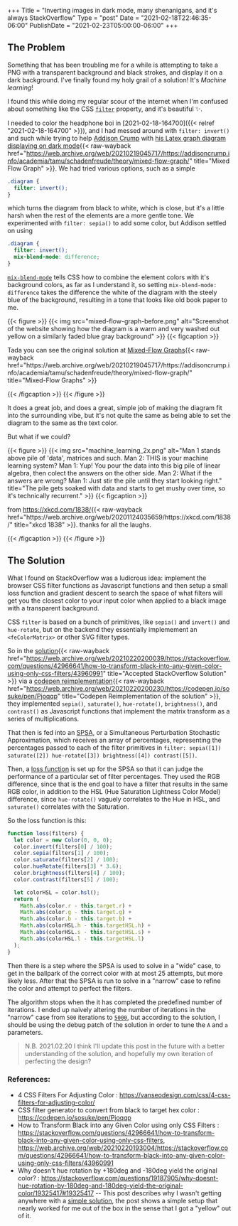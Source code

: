 +++
Title = "Inverting images in dark mode, many shenanigans, and it's always StackOverflow"
Type = "post"
Date = "2021-02-18T22:46:35-06:00"
PublishDate = "2021-02-23T05:00:00-06:00"
+++

## The Problem

Something that has been troubling me for a while is attempting to take a PNG with a transparent background and black strokes, and display it on a dark background. I've finally found my holy grail of a solution! It's _Machine learning_!

I found this while doing my regular scour of the internet when I'm confused about something like the CSS [`filter`](https://css-tricks.com/almanac/properties/f/filter/) property, and it's beautiful ✨.

I needed to color the headphone boi in [2021-02-18-164700]({{< relref "2021-02-18-164700" >}}), and I had messed around with `filter: invert()` and such while trying to help [Addison Crump](https://addisoncrump.info) with [his Latex graph diagram displaying on dark mode](https://addisoncrump.info/academia/tamu/schadenfreude/theory/mixed-flow-graph/){{< raw-wayback href="https://web.archive.org/web/20210219045717/https://addisoncrump.info/academia/tamu/schadenfreude/theory/mixed-flow-graph/" title="Mixed Flow Graph" >}}. We had tried various options, such as a simple

```css
.diagram {
  filter: invert();
}
```

which turns the diagram from black to white, which is close, but it's a little harsh when the rest of the elements are a more gentle tone. We experimented with `filter: sepia()` to add some color, but Addison settled on using

```css
.diagram {
  filter: invert();
  mix-blend-mode: difference;
}
```

[`mix-blend-mode`](https://css-tricks.com/almanac/properties/m/mix-blend-mode/) tells CSS how to combine the element colors with it's background colors, as far as I understand it, so setting `mix-blend-mode: difference` takes the difference the white of the diagram with the steely blue of the background, resulting in a tone that looks like old book paper to me.

{{< figure >}}
{{< img src="mixed-flow-graph-before.png" alt="Screenshot of the website showing how the diagram is a warm and very washed out yellow on a similarly faded blue gray background" >}}
{{< figcaption >}}

<p>Tada you can see the original solution at <a href="https://addisoncrump.info/academia/tamu/schadenfreude/theory/mixed-flow-graph/">Mixed-Flow Graphs</a>{{< raw-wayback href="https://web.archive.org/web/20210219045717/https://addisoncrump.info/academia/tamu/schadenfreude/theory/mixed-flow-graph/" title="Mixed-Flow Graphs" >}}</p>
{{< /figcaption >}}
{{< /figure >}}

It does a great job, and does a great, simple job of making the diagram fit into the surrounding vibe, but it's not quite the same as being able to set the diagram to the same as the text color.

But what if we could?

{{< figure >}}
{{< img src="machine_learning_2x.png" alt="Man 1 stands above pile of 'data', matrices and such. Man 2: THIS is your machine learning system? Man 1: Yup! You pour the data into this big pile of linear algebra, then colect the answers on the other side. Man 2: What if the answers are wrong? Man 1: Just stir the pile until they start looking right." title="The pile gets soaked with data and starts to get mushy over time, so it's technically recurrent." >}}
{{< figcaption >}}

<p>from <a href="https://xkcd.com/1838/">https://xkcd.com/1838/</a>{{< raw-wayback href="https://web.archive.org/web/20201124035659/https://xkcd.com/1838/" title="xkcd 1838" >}}. thanks for all the laughs.</p>
{{< /figcaption >}}
{{< /figure >}}

## The Solution

What I found on StackOverflow was a ludicrous idea: implement the browser CSS filter functions as Javascript functions and then setup a small loss function and gradient descent to search the space of what filters will get you the closest color to your input color when applied to a black image with a transparent background.

CSS `filter` is based on a bunch of primitives, like `sepia()` and `invert()` and `hue-rotate`, but on the backend they essentially implemement an `<feColorMatrix>` or other SVG filter types.

So in the [solution](https://stackoverflow.com/a/43960991/7644640){{< raw-wayback href="https://web.archive.org/web/20210220200039/https://stackoverflow.com/questions/42966641/how-to-transform-black-into-any-given-color-using-only-css-filters/43960991" title="Accepted StackOverflow Solution" >}} via a [codepen reimplementation](https://codepen.io/sosuke/pen/Pjoqqp){{< raw-wayback href="https://web.archive.org/web/20210220200230/https://codepen.io/sosuke/pen/Pjoqqp" title="Codepen Reimplementation of the solution" >}}, they implemented `sepia()`, `saturate()`, `hue-rotate()`, `brightness()`, and `contrast()` as Javascript functions that implement the matrix transform as a series of multiplications.

That then is fed into an <abbr>[SPSA](https://en.wikipedia.org/wiki/Simultaneous_perturbation_stochastic_approximation), or a Simultaneous Perturbation Stochastic Approximation</abbr>, which receives an array of percentages, representing the percentages passed to each of the filter primitives in `filter: sepia([1]) saturate([2]) hue-rotate([3]) brightness([4]) contrast([5])`.

Then, a [loss function](https://en.wikipedia.org/wiki/Loss_function) is set up for the SPSA so that it can judge the performance of a particular set of filter percentages. They used the RGB difference, since that is the end goal to have a filter that results in the same RGB color, in addition to the HSL (Hue Saturation Lightness Color Model) difference, since `hue-rotate()` vaguely correlates to the Hue in HSL, and `saturate()` correlates with the Saturation.

So the loss function is this:

```js
function loss(filters) {
  let color = new Color(0, 0, 0);
  color.invert(filters[0] / 100);
  color.sepia(filters[1] / 100);
  color.saturate(filters[2] / 100);
  color.hueRotate(filters[3] * 3.6);
  color.brightness(filters[4] / 100);
  color.contrast(filters[5] / 100);

  let colorHSL = color.hsl();
  return (
    Math.abs(color.r - this.target.r) +
    Math.abs(color.g - this.target.g) +
    Math.abs(color.b - this.target.b) +
    Math.abs(colorHSL.h - this.targetHSL.h) +
    Math.abs(colorHSL.s - this.targetHSL.s) +
    Math.abs(colorHSL.l - this.targetHSL.l)
  );
}
```

Then there is a step where the SPSA is used to solve in a "wide" case, to get in the ballpark of the correct color with at most 25 attempts, but more likely less. After that the SPSA is run to solve in a "narrow" case to refine the color and attempt to perfect the filters.

The algorithm stops when the it has completed the predefined number of iterations. I ended up naively altering the number of iterations in the "narrow" case from `500` iterations to [`5000`](https://codepen.io/jasikpark/pen/XWNgoEr), but according to the solution, I should be using the debug patch of the solution in order to tune the `A` and `a` parameters.

> N.B. <time class="inline" datetime="2021-02-20T14:34:34-06:00">2021.02.20</time> I think I'll update this post in the future with a better understanding of the solution, and hopefully my own iteration of perfecting the design?

### References:

- 4 CSS Filters For Adjusting Color : <https://vanseodesign.com/css/4-css-filters-for-adjusting-color/>
- CSS filter generator to convert from black to target hex color : <https://codepen.io/sosuke/pen/Pjoqqp>
- How to Transform Black into any Given Color using only CSS Filters : <https://stackoverflow.com/questions/42966641/how-to-transform-black-into-any-given-color-using-only-css-filters>, <https://web.archive.org/web/20210220193004/https://stackoverflow.com/questions/42966641/how-to-transform-black-into-any-given-color-using-only-css-filters/43960991>
- Why doesn't hue rotation by +180deg and -180deg yield the original color? : <https://stackoverflow.com/questions/19187905/why-doesnt-hue-rotation-by-180deg-and-180deg-yield-the-original-color/19325417#19325417> -- This post describes why I wasn't getting anywhere with a [simple solution](https://stackoverflow.com/q/42966641/7644640), the post shows a simple setup that nearly worked for me out of the box in the sense that I got a "yellow" out of it.
